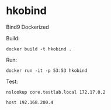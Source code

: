 # hkobind
Bind9 Dockerized

Build: 

	docker build -t hkobind .
	
Run: 

	docker run -it -p 53:53 hkobind

Test: 

	nslookup core.testlab.local 172.17.0.2

	host 192.168.200.4
